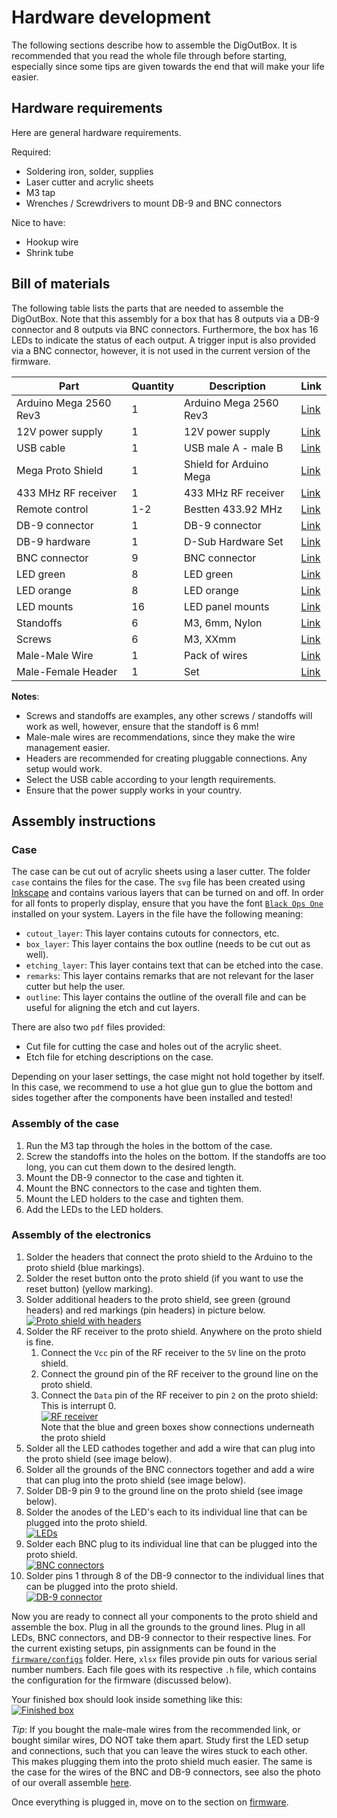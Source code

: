 # Hardware development

The following sections describe how to assemble the DigOutBox.
It is recommended that you read the whole file through before starting,
especially since some tips are given towards the end
that will make your life easier.

## Hardware requirements

Here are general hardware requirements.

Required:

- Soldering iron, solder, supplies
- Laser cutter and acrylic sheets
- M3 tap 
- Wrenches / Screwdrivers to mount DB-9 and BNC connectors

Nice to have:

- Hookup wire
- Shrink tube

## Bill of materials

The following table lists the parts that are needed to assemble the DigOutBox.
Note that this assembly for a box that has 8 outputs via a DB-9 connector
and 8 outputs via BNC connectors.
Furthermore, the box has 16 LEDs to indicate the status of each output.
A trigger input is also provided via a BNC connector, 
however, it is not used in the current version of the firmware.

| Part                   | Quantity | Description             | Link                                                                                                                                                                                                      |
|------------------------|----------|-------------------------|-----------------------------------------------------------------------------------------------------------------------------------------------------------------------------------------------------------|
| Arduino Mega 2560 Rev3 | 1        | Arduino Mega 2560 Rev3  | [Link](https://store.arduino.cc/products/arduino-mega-2560-rev3)                                                                                                                                          |
 | 12V power supply       | 1        | 12V power supply        | [Link](https://www.digikey.com/en/products/detail/tensility-international-corp/16-00216/13235972)                                                                                                         |
 | USB cable              | 1        | USB male A - male B     | [Link](https://www.digikey.com/en/products/detail/micro-connectors-inc/E07-121BLB/16353389)                                                                                                               |
| Mega Proto Shield      | 1        | Shield for Arduino Mega | [Link](https://www.digikey.com/en/products/detail/dfrobot/DFR0016/7087126)                                                                                                                                |
| 433 MHz RF receiver    | 1        | 433 MHz RF receiver     | [Link](https://www.digikey.com/en/products/detail/rf-solutions/QAM-RX10-433/6235156)                                                                                                                      |
 | Remote control         | 1-2      | Bestten 433.92 MHz      | [Link](https://ibestten.com/products/wireless-remote-controller-compatible-with-bestten-remote-control-outlet-easy-to-program-5-channels-self-learning-code-12v-23a-battery-included-white)               |
| DB-9 connector         | 1        | DB-9 connector          | [Link](https://www.digikey.com/en/products/detail/mh-connectors/MHDB9SS/16983851)                                                                                                                         |
 | DB-9 hardware          | 1        | D-Sub Hardware Set      | [Link](https://www.digikey.com/en/products/detail/adam-tech/HDW-023/9831277)                                                                                                                              |
| BNC connector          | 9        | BNC connector           | [Link](https://www.digikey.com/en/products/detail/adam-tech/rf1-08-d-00-50-hdw/9830966)                                                                                                                   |
 | LED green              | 8        | LED green               | [Link](https://www.digikey.com/en/products/detail/broadcom-limited/HLMP-3680/637607)                                                                                                                      |
| LED orange             | 8        | LED orange              | [Link](https://www.digikey.com/en/products/detail/broadcom-limited/HLMP-3650/637605)                                                                                                                      |
 | LED mounts             | 16       | LED panel mounts        | [Link](https://www.digikey.com/en/products/detail/sparkfun-electronics/COM-11147/5673798)                                                                                                                 |
 | Standoffs              | 6        | M3, 6mm, Nylon          | [Link](https://www.digikey.com/en/products/detail/essentra-components/CBMFTS210A/4104489)                                                                                                                 |
 | Screws                 | 6        | M3, XXmm                | [Link](https://www.digikey.com/en/products/detail/essentra-components/50M030050I020/11638554)                                                                                                             |
 | Male-Male Wire         | 1        | Pack of wires           | [Link](https://www.amazon.com/Elegoo-EL-CP-004-Multicolored-Breadboard-arduino/dp/B01EV70C78/ref=sr_1_2?crid=1SV39JJOW7BJR&keywords=arduino+wires&qid=1676645212&sprefix=arduino+wire%2Caps%2C175&sr=8-2) |
 | Male-Female Header     | 1        | Set                     | [Link](https://www.amazon.com/2-54mm-Breakaway-Female-Connector-Arduino/dp/B01MQ48T2V/ref=sr_1_5?crid=1BEO0GXQNQ43P&keywords=arduino+headers&qid=1676645393&sprefix=arduino+header%2Caps%2C208&sr=8-5)    |

**Notes**:
- Screws and standoffs are examples, any other screws / standoffs will work as well, however, ensure that the standoff is 6 mm!
- Male-male wires are recommendations, since they make the wire management easier.
- Headers are recommended for creating pluggable connections. Any setup would work.
- Select the USB cable according to your length requirements.
- Ensure that the power supply works in your country.

## Assembly instructions

### Case

The case can be cut out of acrylic sheets using a laser cutter.
The folder `case` contains the files for the case.
The `svg` file has been created using [Inkscape](https://inkscape.org/)
and contains various layers that can be turned on and off.
In order for all fonts to properly display, 
ensure that you have the font [`Black Ops One`](https://www.fontsquirrel.com/fonts/black-ops-one)
installed on your system.
Layers in the file have the following meaning:
- `cutout_layer`: This layer contains cutouts for connectors, etc.
- `box_layer`: This layer contains the box outline (needs to be cut out as well).
- `etching_layer`: This layer contains text that can be etched into the case.
- `remarks`: This layer contains remarks that are not relevant for the laser cutter but help the user.
- `outline`: This layer contains the outline of the overall file and can be useful for aligning the etch and cut layers.

There are also two `pdf` files provided:
- Cut file for cutting the case and holes out of the acrylic sheet.
- Etch file for etching descriptions on the case.

Depending on your laser settings,
the case might not hold together by itself.
In this case, we recommend to use a hot glue gun to glue the bottom and sides together
after the components have been installed and tested!

### Assembly of the case

1. Run the M3 tap through the holes in the bottom of the case.
2. Screw the standoffs into the holes on the bottom.
   If the standoffs are too long, you can cut them down to the desired length.
3. Mount the DB-9 connector to the case and tighten it.
4. Mount the BNC connectors to the case and tighten them.
5. Mount the LED holders to the case and tighten them.
6. Add the LEDs to the LED holders.

### Assembly of the electronics

1. Solder the headers that connect the proto shield to the Arduino to the proto shield (blue markings). 
2. Solder the reset button onto the proto shield (if you want to use the reset button) (yellow marking).
3. Solder additional headers to the proto shield, see green (ground headers) and red markings (pin headers) in picture below.    
   [![Proto shield with headers](../images/proto_shield_marked_small.jpeg)](../images/proto_shield_marked.jpeg)  
4. Solder the RF receiver to the proto shield. Anywhere on the proto shield is fine.
   1. Connect the `Vcc` pin of the RF receiver to the `5V` line on the proto shield.
   2. Connect the ground pin of the RF receiver to the ground line on the proto shield.
   3. Connect the `Data` pin of the RF receiver to pin `2` on the proto shield: This is interrupt 0.    
      [![RF receiver](../images/rf_connections_small.jpeg)](../images/rf_connections.jpeg)     
      Note that the blue and green boxes show connections underneath the proto shield
5. Solder all the  LED cathodes together and add a wire that can plug into the proto shield (see image below).
6. Solder all the grounds of the BNC connectors together and add a wire that can plug into the proto shield (see image below).
7. Solder DB-9 pin 9 to the ground line on the proto shield (see image below).
8. Solder the anodes of the LED's each to its individual line that can be plugged into the proto shield.  
   [![LEDs](../images/led_connections_small.jpeg)](../images/led_connections.jpeg)  
9. Solder each BNC plug to its individual line that can be plugged into the proto shield.  
   [![BNC connectors](../images/bnc_connections_small.jpeg)](../images/bnc_connections.jpeg)  
10. Solder pins 1 through 8 of the DB-9 connector to the individual lines that can be plugged into the proto shield.  
    [![DB-9 connector](../images/db9_connections_small.jpeg)](../images/db9_connections.jpeg)  

Now you are ready to connect all your components to the proto shield and assemble the box.
Plug in all the grounds to the ground lines.
Plug in all LEDs, BNC connectors, and DB-9 connector to their respective lines.
For the current existing setups, 
pin assignments can be found in the [`firmware/configs`](../firmware/configs) folder.
Here, `xlsx` files provide pin outs for various serial number numbers. 
Each file goes with its respective `.h` file, which contains the configuration for the firmware 
(discussed below).

Your finished box should look inside something like this:  
[![Finished box](../images/gfl002_inside_small.jpeg)](../images/gfl002_inside.jpeg)

*Tip*: If you bought the male-male wires from the recommended link,
or bought similar wires, DO NOT take them apart. 
Study first the LED setup and connections, 
such that you can leave the wires stuck to each other.
This makes plugging them into the proto shield much easier.
The same is the case for the wires of the BNC and DB-9 connectors, 
see also the photo of our overall assemble [here](../README.md).

Once everything is plugged in, move on to the section on [firmware](../firmware/README.md).